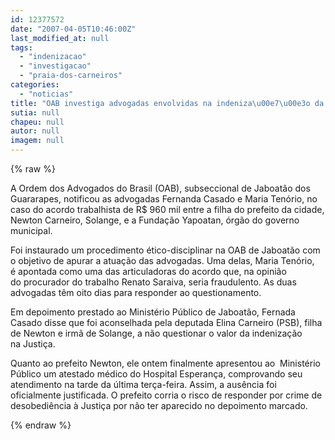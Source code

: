 ```yaml
---
id: 12377572
date: "2007-04-05T10:46:00Z"
last_modified_at: null
tags:
  - "indenizacao"
  - "investigacao"
  - "praia-dos-carneiros"
categories:
  - "noticias"
title: "OAB investiga advogadas envolvidas na indeniza\u00e7\u00e3o da filha de Newton Carneiro"
sutia: null
chapeu: null
autor: null
imagem: null
---
```

{% raw %}
<p><P>A Ordem dos Advogados do Brasil (OAB), subseccional de Jaboatão dos Guararapes,&nbsp;notificou as&nbsp;advogadas Fernanda Casado e Maria Tenório, no caso do acordo trabalhista de R$ 960 mil&nbsp;entre a filha do prefeito da cidade, Newton Carneiro, Solange, e a Fundação Yapoatan, órgão do governo municipal.</P></p>
<p><P>Foi instaurado um procedimento ético-disciplinar na OAB de Jaboatão com o objetivo de apurar a atuação das advogadas. Uma delas, Maria Tenório, é&nbsp;apontada como uma das articuladoras do acordo que, na opinião do&nbsp;procurador do trabalho Renato Saraiva, seria fraudulento. As duas advogadas têm oito dias para responder ao questionamento.</P></p>
<p><P>Em depoimento prestado ao&nbsp;Ministério Público de Jaboatão, Fernada Casado disse que foi aconselhada pela deputada Elina Carneiro (PSB), filha de Newton e irmã de Solange, a não questionar o valor da indenização na&nbsp;Justiça.</P></p>
<p><P>Quanto ao prefeito Newton, ele ontem finalmente apresentou ao&nbsp;&nbsp;Ministério Público&nbsp;um atestado médico do Hospital Esperança, comprovando seu atendimento na tarde da última terça-feira. Assim, a ausência foi oficialmente justificada. O prefeito corria o risco de responder por crime de desobediência à Justiça por não ter aparecido no depoimento marcado.</P> </p>
{% endraw %}